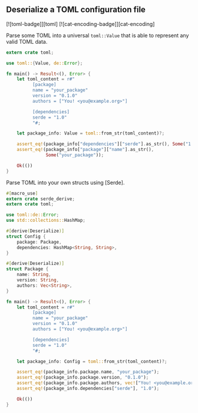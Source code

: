 ## Deserialize a TOML configuration file

[![toml-badge]][toml] [![cat-encoding-badge]][cat-encoding]

Parse some TOML into a universal `toml::Value` that is able to represent any
valid TOML data.

```rust
extern crate toml;

use toml::{Value, de::Error};

fn main() -> Result<(), Error> {
    let toml_content = r#"
          [package]
          name = "your_package"
          version = "0.1.0"
          authors = ["You! <you@example.org>"]

          [dependencies]
          serde = "1.0"
          "#;

    let package_info: Value = toml::from_str(toml_content)?;

    assert_eq!(package_info["dependencies"]["serde"].as_str(), Some("1.0"));
    assert_eq!(package_info["package"]["name"].as_str(),
               Some("your_package"));

    Ok(())
}
```

Parse TOML into your own structs using [Serde].

```rust
#[macro_use]
extern crate serde_derive;
extern crate toml;

use toml::de::Error;
use std::collections::HashMap;

#[derive(Deserialize)]
struct Config {
    package: Package,
    dependencies: HashMap<String, String>,
}

#[derive(Deserialize)]
struct Package {
    name: String,
    version: String,
    authors: Vec<String>,
}

fn main() -> Result<(), Error> {
    let toml_content = r#"
          [package]
          name = "your_package"
          version = "0.1.0"
          authors = ["You! <you@example.org>"]

          [dependencies]
          serde = "1.0"
          "#;

    let package_info: Config = toml::from_str(toml_content)?;

    assert_eq!(package_info.package.name, "your_package");
    assert_eq!(package_info.package.version, "0.1.0");
    assert_eq!(package_info.package.authors, vec!["You! <you@example.org>"]);
    assert_eq!(package_info.dependencies["serde"], "1.0");

    Ok(())
}
```
